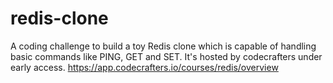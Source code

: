 # redis-clone
A coding challenge to build a toy Redis clone which is capable of handling basic commands like PING, GET and SET. It's hosted by codecrafters under early access. https://app.codecrafters.io/courses/redis/overview
